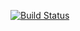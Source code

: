 [![Build Status](https://travis-ci.org/bferronato/gitteste.svg?branch=master)](https://travis-ci.org/bferronato/gitteste)
